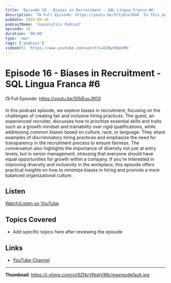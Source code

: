 ```yaml
---
title: 'Episode 16 - Biases in Recruitment - SQL Lingua Franca #6'
description: '📺 Full Episode: https://youtu.be/Sl5jEuxJ9G0  In this podcast episode, we explore biases in recruitment, focusing on the challenges of creating fair and inclusive hiring practices. The guest, an exper...'
pubDate: 2024-09-26
podcastName: 'Juanalytics Podcast'
episode: 16
duration: '00:00'
type: 'own'
tags: ['podcast']
videoUrl: 'https://www.youtube.com/watch?v=6ZNyVNqkVMk'
---
```


# Episode 16 - Biases in Recruitment - SQL Lingua Franca #6

📺 Full Episode: https://youtu.be/Sl5jEuxJ9G0

In this podcast episode, we explore biases in recruitment, focusing on the challenges of creating fair and inclusive hiring practices. The guest, an experienced recruiter, discusses how to prioritize essential skills and traits such as a growth mindset and trainability over rigid qualifications, while addressing common biases based on culture, race, or language. They share examples of discriminatory hiring practices and emphasize the need for transparency in the recruitment process to ensure fairness. The conversation also highlights the importance of diversity not just at entry levels, but in senior management, stressing that everyone should have equal opportunities for growth within a company. If you're interested in improving diversity and inclusivity in the workplace, this episode offers practical insights on how to minimize biases in hiring and promote a more balanced organizational culture.

## Listen

[Watch/Listen on YouTube](https://www.youtube.com/watch?v=6ZNyVNqkVMk)

## Topics Covered

- Add specific topics here after reviewing the episode

## Links

- [YouTube Channel](https://www.youtube.com/juanalytics)

---

**Thumbnail**: https://i.ytimg.com/vi/6ZNyVNqkVMk/maxresdefault.jpg
